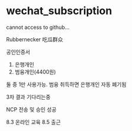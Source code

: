 # wechat_subscription

cannot access to github...

Rubbernecker 吃瓜群众




공인인증서
1. 은행개인
2. 범융개인(4400원)

둘 중 1만 사용가능. 범융 취득하면 은행개인 자동 폐기됨


3차 결과 기다리는중



NCP 전송 및 승인 성공




8.3 온라인 교육
8.5 출근










